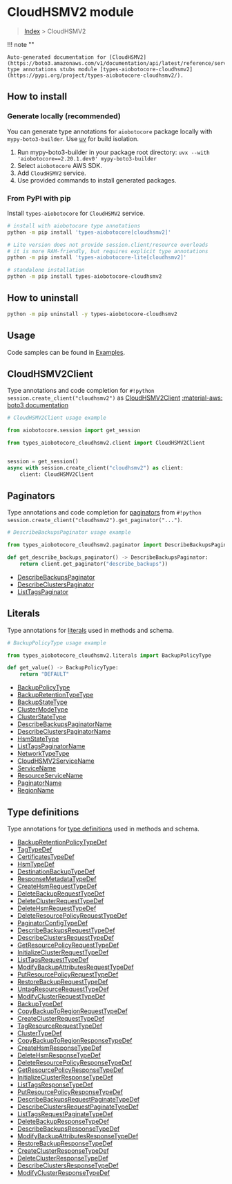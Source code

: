# CloudHSMV2 module

> [Index](../README.md) > CloudHSMV2


!!! note ""

    Auto-generated documentation for [CloudHSMV2](https://boto3.amazonaws.com/v1/documentation/api/latest/reference/services/cloudhsmv2.html#cloudhsmv2)
    type annotations stubs module [types-aiobotocore-cloudhsmv2](https://pypi.org/project/types-aiobotocore-cloudhsmv2/).

## How to install

### Generate locally (recommended)

You can generate type annotations for `aiobotocore` package locally with `mypy-boto3-builder`.
Use [uv](https://docs.astral.sh/uv/getting-started/installation/) for build isolation.

1. Run mypy-boto3-builder in your package root directory: `uvx --with 'aiobotocore==2.20.1.dev0' mypy-boto3-builder`
1. Select `aiobotocore` AWS SDK.
1. Add `CloudHSMV2` service.
1. Use provided commands to install generated packages.



### From PyPI with pip

Install `types-aiobotocore` for `CloudHSMV2` service.

```bash
# install with aiobotocore type annotations
python -m pip install 'types-aiobotocore[cloudhsmv2]'

# Lite version does not provide session.client/resource overloads
# it is more RAM-friendly, but requires explicit type annotations
python -m pip install 'types-aiobotocore-lite[cloudhsmv2]'

# standalone installation
python -m pip install types-aiobotocore-cloudhsmv2
```



## How to uninstall

```bash
python -m pip uninstall -y types-aiobotocore-cloudhsmv2
```

## Usage

Code samples can be found in [Examples](./usage.md).

## CloudHSMV2Client

Type annotations and code completion for  `#!python session.create_client("cloudhsmv2")` as [CloudHSMV2Client](./client.md)
[:material-aws: boto3 documentation](https://boto3.amazonaws.com/v1/documentation/api/latest/reference/services/cloudhsmv2.html#CloudHSMV2.Client)

```python
# CloudHSMV2Client usage example

from aiobotocore.session import get_session

from types_aiobotocore_cloudhsmv2.client import CloudHSMV2Client


session = get_session()
async with session.create_client("cloudhsmv2") as client:
    client: CloudHSMV2Client
```


## Paginators

Type annotations and code completion for
[paginators](./paginators.md)
from `#!python session.create_client("cloudhsmv2").get_paginator("...")`.

```python
# DescribeBackupsPaginator usage example

from types_aiobotocore_cloudhsmv2.paginator import DescribeBackupsPaginator

def get_describe_backups_paginator() -> DescribeBackupsPaginator:
    return client.get_paginator("describe_backups"))
```

- [DescribeBackupsPaginator](./paginators.md#describebackupspaginator)
- [DescribeClustersPaginator](./paginators.md#describeclusterspaginator)
- [ListTagsPaginator](./paginators.md#listtagspaginator)








## Literals

Type annotations for [literals](./literals.md) used in methods and schema.

```python
# BackupPolicyType usage example

from types_aiobotocore_cloudhsmv2.literals import BackupPolicyType

def get_value() -> BackupPolicyType:
    return "DEFAULT"
```

- [BackupPolicyType](./literals.md#backuppolicytype)
- [BackupRetentionTypeType](./literals.md#backupretentiontypetype)
- [BackupStateType](./literals.md#backupstatetype)
- [ClusterModeType](./literals.md#clustermodetype)
- [ClusterStateType](./literals.md#clusterstatetype)
- [DescribeBackupsPaginatorName](./literals.md#describebackupspaginatorname)
- [DescribeClustersPaginatorName](./literals.md#describeclusterspaginatorname)
- [HsmStateType](./literals.md#hsmstatetype)
- [ListTagsPaginatorName](./literals.md#listtagspaginatorname)
- [NetworkTypeType](./literals.md#networktypetype)
- [CloudHSMV2ServiceName](./literals.md#cloudhsmv2servicename)
- [ServiceName](./literals.md#servicename)
- [ResourceServiceName](./literals.md#resourceservicename)
- [PaginatorName](./literals.md#paginatorname)
- [RegionName](./literals.md#regionname)




## Type definitions

Type annotations for [type definitions](./type_defs.md) used in methods and schema.

- [BackupRetentionPolicyTypeDef](./type_defs.md#backupretentionpolicytypedef)
- [TagTypeDef](./type_defs.md#tagtypedef)
- [CertificatesTypeDef](./type_defs.md#certificatestypedef)
- [HsmTypeDef](./type_defs.md#hsmtypedef)
- [DestinationBackupTypeDef](./type_defs.md#destinationbackuptypedef)
- [ResponseMetadataTypeDef](./type_defs.md#responsemetadatatypedef)
- [CreateHsmRequestTypeDef](./type_defs.md#createhsmrequesttypedef)
- [DeleteBackupRequestTypeDef](./type_defs.md#deletebackuprequesttypedef)
- [DeleteClusterRequestTypeDef](./type_defs.md#deleteclusterrequesttypedef)
- [DeleteHsmRequestTypeDef](./type_defs.md#deletehsmrequesttypedef)
- [DeleteResourcePolicyRequestTypeDef](./type_defs.md#deleteresourcepolicyrequesttypedef)
- [PaginatorConfigTypeDef](./type_defs.md#paginatorconfigtypedef)
- [DescribeBackupsRequestTypeDef](./type_defs.md#describebackupsrequesttypedef)
- [DescribeClustersRequestTypeDef](./type_defs.md#describeclustersrequesttypedef)
- [GetResourcePolicyRequestTypeDef](./type_defs.md#getresourcepolicyrequesttypedef)
- [InitializeClusterRequestTypeDef](./type_defs.md#initializeclusterrequesttypedef)
- [ListTagsRequestTypeDef](./type_defs.md#listtagsrequesttypedef)
- [ModifyBackupAttributesRequestTypeDef](./type_defs.md#modifybackupattributesrequesttypedef)
- [PutResourcePolicyRequestTypeDef](./type_defs.md#putresourcepolicyrequesttypedef)
- [RestoreBackupRequestTypeDef](./type_defs.md#restorebackuprequesttypedef)
- [UntagResourceRequestTypeDef](./type_defs.md#untagresourcerequesttypedef)
- [ModifyClusterRequestTypeDef](./type_defs.md#modifyclusterrequesttypedef)
- [BackupTypeDef](./type_defs.md#backuptypedef)
- [CopyBackupToRegionRequestTypeDef](./type_defs.md#copybackuptoregionrequesttypedef)
- [CreateClusterRequestTypeDef](./type_defs.md#createclusterrequesttypedef)
- [TagResourceRequestTypeDef](./type_defs.md#tagresourcerequesttypedef)
- [ClusterTypeDef](./type_defs.md#clustertypedef)
- [CopyBackupToRegionResponseTypeDef](./type_defs.md#copybackuptoregionresponsetypedef)
- [CreateHsmResponseTypeDef](./type_defs.md#createhsmresponsetypedef)
- [DeleteHsmResponseTypeDef](./type_defs.md#deletehsmresponsetypedef)
- [DeleteResourcePolicyResponseTypeDef](./type_defs.md#deleteresourcepolicyresponsetypedef)
- [GetResourcePolicyResponseTypeDef](./type_defs.md#getresourcepolicyresponsetypedef)
- [InitializeClusterResponseTypeDef](./type_defs.md#initializeclusterresponsetypedef)
- [ListTagsResponseTypeDef](./type_defs.md#listtagsresponsetypedef)
- [PutResourcePolicyResponseTypeDef](./type_defs.md#putresourcepolicyresponsetypedef)
- [DescribeBackupsRequestPaginateTypeDef](./type_defs.md#describebackupsrequestpaginatetypedef)
- [DescribeClustersRequestPaginateTypeDef](./type_defs.md#describeclustersrequestpaginatetypedef)
- [ListTagsRequestPaginateTypeDef](./type_defs.md#listtagsrequestpaginatetypedef)
- [DeleteBackupResponseTypeDef](./type_defs.md#deletebackupresponsetypedef)
- [DescribeBackupsResponseTypeDef](./type_defs.md#describebackupsresponsetypedef)
- [ModifyBackupAttributesResponseTypeDef](./type_defs.md#modifybackupattributesresponsetypedef)
- [RestoreBackupResponseTypeDef](./type_defs.md#restorebackupresponsetypedef)
- [CreateClusterResponseTypeDef](./type_defs.md#createclusterresponsetypedef)
- [DeleteClusterResponseTypeDef](./type_defs.md#deleteclusterresponsetypedef)
- [DescribeClustersResponseTypeDef](./type_defs.md#describeclustersresponsetypedef)
- [ModifyClusterResponseTypeDef](./type_defs.md#modifyclusterresponsetypedef)

